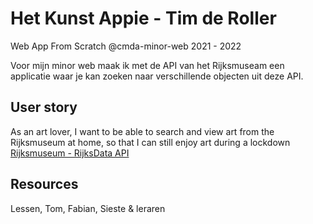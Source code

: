 # Het Kunst Appie - Tim de Roller
Web App From Scratch @cmda-minor-web 2021 - 2022

Voor mijn minor web maak ik met de API van het Rijksmuseam een applicatie waar je kan zoeken naar verschillende objecten uit deze API.

## User story

As an art lover, I want to be able to search and view art from the Rijksmuseum at home, so that I can still enjoy art during a lockdown [Rijksmuseum - RijksData API](https://github.com/cmda-minor-web/web-app-from-scratch-2122/blob/main/course/rijksmuseum.md)

## Resources

Lessen, Tom, Fabian, Sieste & leraren
